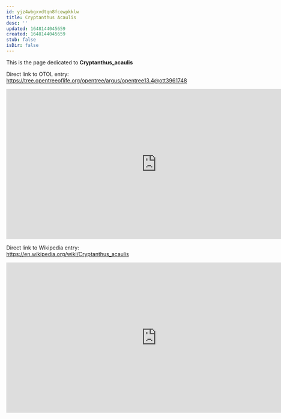 ```yaml
---
id: yjz4wbgxvdtqn8fcewpkklw
title: Cryptanthus Acaulis
desc: ''
updated: 1648144045659
created: 1648144045659
stub: false
isDir: false
---
```

This is the page dedicated to **Cryptanthus_acaulis**


Direct link to OTOL entry: https://tree.opentreeoflife.org/opentree/argus/opentree13.4@ott3961748



<html>
    <body>
    <iframe src="https://tree.opentreeoflife.org/opentree/argus/opentree13.4@ott3961748"
    width="800" height="400" frameborder="0" allowfullscreen> </iframe>
    </body>
</html>
    


Direct link to Wikipedia entry: https://en.wikipedia.org/wiki/Cryptanthus_acaulis



<html>
    <body>
    <iframe src="https://en.wikipedia.org/wiki/Cryptanthus_acaulis"
    width="800" height="400" frameborder="0" allowfullscreen> </iframe>
    </body>
</html>
    
